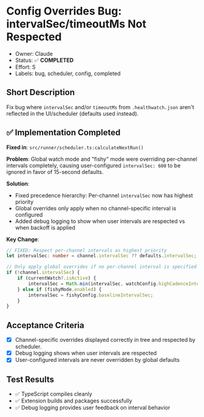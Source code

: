 # Config Overrides Bug: intervalSec/timeoutMs Not Respected

- Owner: Claude
- Status: ✅ **COMPLETED**
- Effort: S
- Labels: bug, scheduler, config, completed

## Short Description
Fix bug where `intervalSec` and/or `timeoutMs` from `.healthwatch.json` aren't reflected in the UI/scheduler (defaults used instead).

## ✅ Implementation Completed
**Fixed in**: `src/runner/scheduler.ts:calculateNextRun()`

**Problem**: Global watch mode and "fishy" mode were overriding per-channel intervals completely, causing user-configured `intervalSec: 600` to be ignored in favor of 15-second defaults.

**Solution**: 
- Fixed precedence hierarchy: Per-channel `intervalSec` now has highest priority
- Global overrides only apply when no channel-specific interval is configured
- Added debug logging to show when user intervals are respected vs when backoff is applied

**Key Change**:
```typescript
// FIXED: Respect per-channel intervals as highest priority
let intervalSec: number = channel.intervalSec ?? defaults.intervalSec;

// Only apply global overrides if no per-channel interval is specified
if (!channel.intervalSec) {
    if (currentWatch?.isActive) {
        intervalSec = Math.min(intervalSec, watchConfig.highCadenceIntervalSec);
    } else if (fishyMode.enabled) {
        intervalSec = fishyConfig.baselineIntervalSec;
    }
}
```

## Acceptance Criteria
- [x] Channel-specific overrides displayed correctly in tree and respected by scheduler.
- [x] Debug logging shows when user intervals are respected
- [x] User-configured intervals are never overridden by global defaults

## Test Results
- ✅ TypeScript compiles cleanly
- ✅ Extension builds and packages successfully 
- ✅ Debug logging provides user feedback on interval behavior
